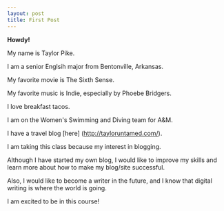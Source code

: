 ```yaml
---
layout: post
title: First Post
---
```


**Howdy!**

My name is Taylor Pike.

I am a senior Englsih major from Bentonville, Arkansas.

My favorite movie is The Sixth Sense.

My favorite music is Indie, especially by Phoebe Bridgers.

I love breakfast tacos.

I am on the Women's Swimming and Diving team for A&M.

I have a travel blog [here] (http://tayloruntamed.com/).


I am taking this class because my interest in blogging.

Although I have started my own blog, I would like to improve my skills and learn more about how to make my blog/site successful.

Also, I would like to become a writer in the future, and I know that digital writing is where the world is going.

I am excited to be in this course!

